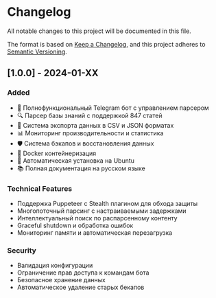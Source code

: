 # Changelog

All notable changes to this project will be documented in this file.

The format is based on [Keep a Changelog](https://keepachangelog.com/en/1.0.0/),
and this project adheres to [Semantic Versioning](https://semver.org/spec/v2.0.0.html).

## [1.0.0] - 2024-01-XX

### Added
- 🤖 Полнофункциональный Telegram бот с управлением парсером
- 🔍 Парсер базы знаний с поддержкой 847 статей
- 💾 Система экспорта данных в CSV и JSON форматах
- 📊 Мониторинг производительности и статистика
- 🛡️ Система бэкапов и восстановления данных
- 🐳 Docker контейнеризация
- 🚀 Автоматическая установка на Ubuntu
- 📚 Полная документация на русском языке

### Technical Features
- Поддержка Puppeteer с Stealth плагином для обхода защиты
- Многопоточный парсинг с настраиваемыми задержками
- Интеллектуальный поиск по распарсенному контенту
- Graceful shutdown и обработка ошибок
- Мониторинг памяти и автоматическая перезагрузка

### Security
- Валидация конфигурации
- Ограничение прав доступа к командам бота
- Безопасное хранение данных
- Автоматическое удаление старых бекапов
